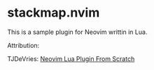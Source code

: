 # stackmap.nvim

This is a sample plugin for Neovim writtin in Lua.

Attribution:

TJDeVries: [Neovim Lua Plugin From Scratch](https://www.youtube.com/watch?v=n4Lp4cV8YR0)

